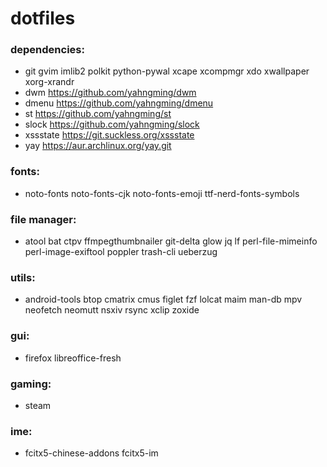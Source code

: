 # dotfiles

### dependencies:

- git gvim imlib2 polkit python-pywal xcape xcompmgr xdo xwallpaper xorg-xrandr
- dwm https://github.com/yahngming/dwm
- dmenu https://github.com/yahngming/dmenu
- st https://github.com/yahngming/st
- slock https://github.com/yahngming/slock
- xssstate https://git.suckless.org/xssstate
- yay https://aur.archlinux.org/yay.git

### fonts:
- noto-fonts noto-fonts-cjk noto-fonts-emoji ttf-nerd-fonts-symbols

### file manager:
- atool bat ctpv ffmpegthumbnailer git-delta glow jq lf perl-file-mimeinfo perl-image-exiftool poppler trash-cli ueberzug

### utils:
- android-tools btop cmatrix cmus figlet fzf lolcat maim man-db mpv neofetch neomutt nsxiv rsync xclip zoxide

### gui:
- firefox libreoffice-fresh

### gaming:
- steam

### ime:
- fcitx5-chinese-addons fcitx5-im

